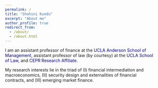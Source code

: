 ```yaml
---
permalink: /
title: "Shohini Kundu"
excerpt: "About me"
author_profile: true
redirect_from: 
  - /about/
  - /about.html
---
```


I am an assistant professor of finance at the <a href="https://www.anderson.ucla.edu/" style="color:rgb(0, 0, 128); text-decoration: none;">UCLA Anderson School of Management</a>, assistant professor of law (by courtesy) at the <a href="https://law.ucla.edu/" style="color:rgb(0, 0, 128); text-decoration: none;">UCLA School of Law</a>, and <a href="https://cepr.org/" style="color:rgb(0, 0, 128); text-decoration: none;">CEPR Research Affiliate</a>. 

My research interests lie in the triad of (I) financial intermediation and macroeconomics, (II) security design and externalities of financial contracts, and (III) emerging market finance.
